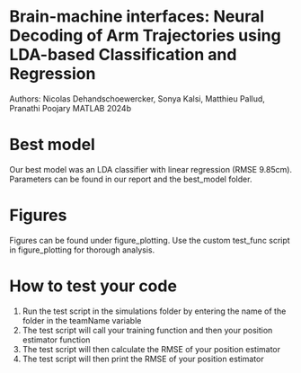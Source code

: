 # Brain-machine interfaces: Neural Decoding of Arm Trajectories using LDA-based Classification and Regression
Authors: Nicolas Dehandschoewercker, Sonya Kalsi, Matthieu Pallud, Pranathi Poojary
MATLAB 2024b

# Best model
Our best model was an LDA classifier with linear regression (RMSE 9.85cm). Parameters can be found in our report and the best_model folder.

# Figures
Figures can be found under figure_plotting. Use the custom test_func script in figure_plotting for thorough analysis.

# How to test your code
1. Run the test script in the simulations folder by entering the name of the folder in the teamName variable
2. The test script will call your training function and then your position estimator function
3. The test script will then calculate the RMSE of your position estimator
4. The test script will then print the RMSE of your position estimator
